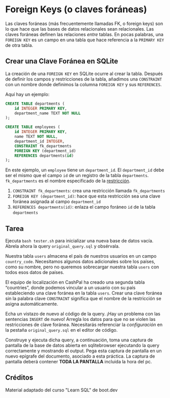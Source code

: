 # Foreign Keys (o claves foráneas)

Las claves foráneas (más frecuentemente llamadas FK, o foreign keys) son lo que hace que las bases de datos relacionales sean relacionales. Las claves foráneas definen las relaciones _entre_ tablas. En pocas palabras, una `FOREIGN KEY` es un campo en una tabla que hace referencia a la `PRIMARY KEY` de otra tabla.

## Crear una Clave Foránea en SQLite

La creación de una `FOREIGN KEY` en SQLite ocurre al crear la tabla. Después de definir los campos y restricciones de la tabla, añadimos una `CONSTRAINT` con un nombre donde definimos la columna `FOREIGN KEY` y sus `REFERENCES`.

Aquí hay un ejemplo:

```sql
CREATE TABLE departments (
    id INTEGER PRIMARY KEY,
    department_name TEXT NOT NULL
);

CREATE TABLE employees (
    id INTEGER PRIMARY KEY,
    name TEXT NOT NULL,
    department_id INTEGER,
    CONSTRAINT fk_departments
    FOREIGN KEY (department_id)
    REFERENCES departments(id)
);
```

En este ejemplo, un `employee` tiene un `department_id`. El `department_id` debe ser el mismo que el campo `id` de un registro de la tabla `departments`. `fk_departments` es el nombre especificado de la [restricción](https://www.sqlite.org/lang_createtable.html#constraint_enforcement).

1. `CONSTRAINT fk_departments`: crea una restricción llamada `fk_departments`
2. `FOREIGN KEY (department_id)`: hace que esta restricción sea una clave foránea asignada al campo `department_id`
3. `REFERENCES departments(id)`: enlaza el campo foráneo `id` de la tabla `departments`

## Tarea

Ejecuta `bash tester.sh` para inicializar una nueva base de datos vacía. Abrela ahora la query `original_query.sql` y obsérvala.

Nuestra tabla `users` almacena el país de nuestros usuarios en un campo `country_code`. Necesitamos algunos datos adicionales sobre los países, como su nombre, pero no queremos sobrecargar nuestra tabla `users` con todos esos datos de países.

El equipo de localización en CashPal ha creado una segunda tabla “countries”, donde podemos vincular a un usuario con su país estableciendo una clave foránea en la tabla `users`. Crear una clave foránea sin la palabra clave `CONSTRAINT` significa que el nombre de la restricción se asigna automáticamente.

Echa un vistazo de nuevo al código de la query. ¡Hay un problema con las sentencias `INSERT` de nuevo! Arregla los datos para que no se violen las restricciones de clave foránea. Necesitarás referenciar la _configuración_ en la pestaña `original_query.sql` en el editor de código.

Construye y ejecuta dicha query, a continuación, toma una captura de pantalla de la base de datos abierta en sqlitebrowser ejecutando la query correctamente y mostrando el output. Pega esta captura de pantalla en un nuevo epígrafe del documento, asociado a esta práctica. La captura de pantalla deberá contener **TODA LA PANTALLA** incluida la hora del pc.

## Créditos

Material adaptado del curso "Learn SQL" de boot.dev
